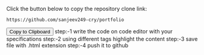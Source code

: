<!DOCTYPE html>
<html lang="en">
<head>
    <meta charset="UTF-8">
    <meta name="viewport" content="width=device-width, initial-scale=1.0"
          <div class="container">
        <p>Click the button below to copy the repository clone link:</p>
        <pre><code id="codeText">https://github.com/sanjeev249-cry/portfolio</code></pre>
        <button onclick="copyText()">Copy to Clipboard</button>
    </div>
</head>
<body>
</body>
</html>
step:-1 write the code on code editor with your specifications 
step:-2 using different tags highlight the content 
step:-3 save file with .html extension 
step:-4 push it to github

